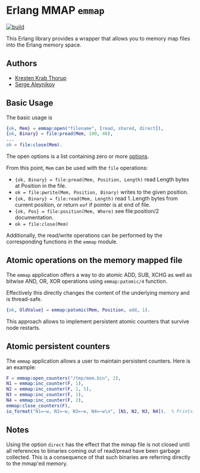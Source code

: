 # Erlang MMAP `emmap`

[![build](https://github.com/saleyn/emmap/actions/workflows/erlang.yml/badge.svg)](https://github.com/saleyn/emmap/actions/workflows/erlang.yml)

This Erlang library provides a wrapper that allows you to memory map files into the Erlang memory space.  

## Authors

* [Kresten Krab Thorup](https://github.com/krestenkrab/emmap)
* [Serge Aleynikov](https://github.com/saleyn/emmap)

## Basic Usage

The basic usage is
```erlang
{ok, Mem} = emmap:open("filename", [read, shared, direct]),
{ok, Binary} = file:pread(Mem, 100, 40),
...
ok = file:close(Mem).
```
The open options is a list containing zero or more [options](https://saleyn.github.io/emmap/emmap.html#type-open_option).

From this point, `Mem` can be used with the `file` operations:

- `{ok, Binary} = file:pread(Mem, Position, Length)` read Length bytes at Position in the file.
- `ok = file:pwrite(Mem, Position, Binary)` writes to the given position. 
- `{ok, Binary} = file:read(Mem, Length)` read 1..Length bytes from current position, or return `eof` if pointer is at end of file.
- `{ok, Pos} = file:position(Mem, Where)` see file:position/2 documentation.
- `ok = file:close(Mem)`

Additionally, the read/write operations can be performed by the corresponding functions in the `emmap` module.

## Atomic operations on the memory mapped file

The `emmap` application offers a way to do atomic ADD, SUB, XCHG as well as bitwise AND, OR, XOR operations using `emmap:patomic/4` function.

Effectively this directly changes the content of the underlying memory and is thread-safe.

```erlang
{ok, OldValue} = emmap:patomic(Mem, Position, add, 1).
```
This approach allows to implement persistent atomic counters that survive node restarts.

## Atomic persistent counters

The `emmap` application allows a user to maintain persistent counters.  Here is an example:

```erlang
F = emmap:open_counters("/tmp/mem.bin", 2),
N1 = emmap:inc_counter(F, 1),
N2 = emmap:inc_counter(F, 1, 5),
N3 = emmap:inc_counter(F, 1),
N4 = emmap:inc_counter(F, 2),
emmap:close_counters(F),
io_format("N1=~w, N2=~w, N3=~w, N4=~w\n", [N1, N2, N3, N4]).  % Prints: N1=0, N2=1, N3=6, N4=0
```

## Notes

Using the option `direct` has the effect that the mmap file is not closed until all references to binaries coming out of read/pread have been garbage collected.  This is a consequence of that such binaries are referring directly to the mmap'ed memory.  


